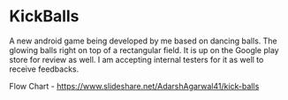 # KickBalls
A new android game being developed by me based on dancing balls. The glowing balls right on top of a rectangular field.
It is up on the Google play store for review as well. I am accepting internal testers for it as well to receive feedbacks.

Flow Chart - https://www.slideshare.net/AdarshAgarwal41/kick-balls
